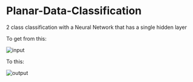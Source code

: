 # Planar-Data-Classification
2 class classification with a  Neural Network that has a single hidden layer

To get from this:


![input](https://user-images.githubusercontent.com/19201530/38536871-214d0e18-3ca9-11e8-83a4-0f27eb2c5e42.PNG)

To this:


![output](https://user-images.githubusercontent.com/19201530/38536931-6a41be48-3ca9-11e8-8bdc-861d00731382.PNG)


